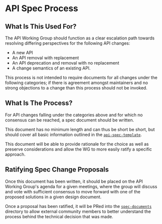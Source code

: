 # API Spec Process

## What Is This Used For?

The API Working Group should function as a clear escalation path towards resolving differing perspectives for the following API changes:
* A new API
* An API removal with replacement
* An API deprecation and removal with no replacement
* A change semantics of an existing API.

This process is not intended to require documents for all changes under the following categories; if there is agreement amongst maintainers and no strong objections to a change than this process should not be invoked.

## What Is The Process?

For API changes falling under the categories above and for which no consensus can be reached, a spec document should be written.

This document has no minimum length and can thus be short be short, but should cover all basic information outlined in the [`api-spec-template`](spec-documents/api-spec-template.md).

This document will be able to provide rationale for the choice as well as preserve considerations and allow the WG to more easily ratify a specific approach.

## Ratifying Spec Change Proposals

Once this document has been written, it should be placed on the API Working Group's agenda for a given meetings, where the group will discuss and vote with sufficient consensus to move forward with one of the proposed solutions in a given design document.

Once a proposal has been ratified, it will be PRed into the [`spec-documents`](TBD) directory to allow external community members to better understand the process behind the technical decision that was made.
